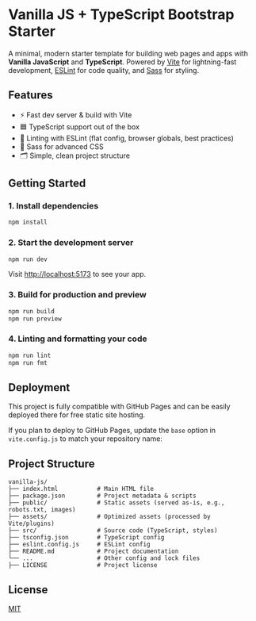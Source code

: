 # Vanilla JS + TypeScript Bootstrap Starter

A minimal, modern starter template for building web pages and apps with **Vanilla JavaScript** and **TypeScript**. Powered by [Vite](https://vitejs.dev/) for lightning-fast development, [ESLint](https://eslint.org/) for code quality, and [Sass](https://sass-lang.com/) for styling.


## Features
- ⚡️ Fast dev server & build with Vite
- 🟦 TypeScript support out of the box
- 🧹 Linting with ESLint (flat config, browser globals, best practices)
- 🎨 Sass for advanced CSS
- 🗂 Simple, clean project structure


## Getting Started

### 1. Install dependencies
```sh
npm install
```

### 2. Start the development server
```sh
npm run dev
```
Visit [http://localhost:5173](http://localhost:5173) to see your app.

### 3. Build for production and preview
```sh
npm run build
npm run preview
```

### 4. Linting and formatting your code
```sh
npm run lint
npm run fmt
```

## Deployment

This project is fully compatible with GitHub Pages and can be easily deployed there for free static site hosting.

If you plan to deploy to GitHub Pages, update the `base` option in `vite.config.js` to match your repository name:

## Project Structure

```
vanilla-js/
├── index.html           # Main HTML file
├── package.json         # Project metadata & scripts
├── public/              # Static assets (served as-is, e.g., robots.txt, images)
├── assets/              # Optimized assets (processed by Vite/plugins)
├── src/                 # Source code (TypeScript, styles)
├── tsconfig.json        # TypeScript config
├── eslint.config.js     # ESLint config
├── README.md            # Project documentation
└── ...                  # Other config and lock files
├── LICENSE              # Project license
```


## License
[MIT](./LICENSE)